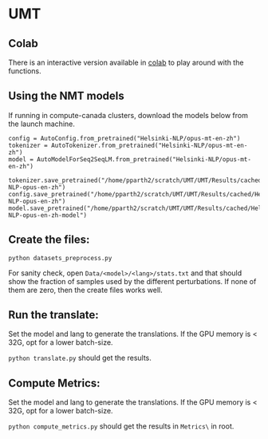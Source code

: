 # UMT

## Colab
There is an interactive version available in [colab](https://colab.research.google.com/drive/1tIoFzz7oZGdr5abJofWGV-6SsRWpSTsC?usp=sharing) to play around with the functions.

## Using the NMT models

If running in compute-canada clusters, download the models below from the launch machine.

```
config = AutoConfig.from_pretrained("Helsinki-NLP/opus-mt-en-zh")
tokenizer = AutoTokenizer.from_pretrained("Helsinki-NLP/opus-mt-en-zh")
model = AutoModelForSeq2SeqLM.from_pretrained("Helsinki-NLP/opus-mt-en-zh")

tokenizer.save_pretrained("/home/pparth2/scratch/UMT/UMT/Results/cached/Helsinki-NLP-opus-en-zh")
config.save_pretrained("/home/pparth2/scratch/UMT/UMT/Results/cached/Helsinki-NLP-opus-en-zh")
model.save_pretrained("/home/pparth2/scratch/UMT/UMT/Results/cached/Helsinki-NLP-opus-en-zh-model")
```

## Create the files:

`python datasets_preprocess.py`

For sanity check, open `Data/<model>/<lang>/stats.txt` and that should show the fraction of samples used by the different perturbations. If none of them are zero, then the create files works well.


## Run the translate:

Set the model and lang to generate the translations. If the GPU memory is < 32G, opt for a lower batch-size.

`python translate.py` should get the results.

## Compute Metrics:

Set the model and lang to generate the translations. If the GPU memory is < 32G, opt for a lower batch-size.

`python compute_metrics.py` should get the results in `Metrics\` in root.
